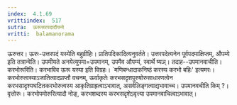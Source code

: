 ```yaml
---
index:  4.1.69
vrittiindex:  517
sutra:  ऊरूत्तरपदादौपम्ये
vritti:  balamanorama 
---
```


ऊरुत्तर। ऊरुः-उत्तरपदं यस्येति बहुव्रीहिः। प्रातिपदिकादित्यनुवर्तते। उत्तरपदेत्यनेन पूर्वपदमाक्षिप्तम्, औपम्ये इति तत्रान्वेति। उपमीयते अनयेत्युपमा=उपमानम्, उपमैव औपम्यं, स्वार्थे ष्यञ्। तदाह--उपमानवाचीति। करभोरूरिति। करभाविव ऊरू यस्या इति विग्रहः। `मणिबन्धादाकनिष्ठं करस्य करभो बहिः' इत्यमरः। करभोरुत्वस्याऽजातित्वादप्राप्तौ वचनम्, ऊर्वाकृतेः करभसदृशपुरुषोरुसाधारणत्वेन करभसादृश्यघटितकरभोरुत्वस्य आकृतिग्राह्रत्वाऽभावात्, असर्वलिङ्गत्वाद्यभावाच्च। उपमानवचीति किम् ?। वृत्तोरुः। करभोपमोरुरित्यादौ नोङ्, करभशब्दस्य करभसदृशेऽवृत्त्या उपमानवाचित्वाऽभावात्। 

